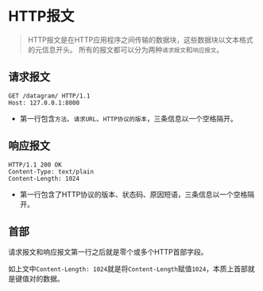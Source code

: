 # HTTP报文

> HTTP报文是在HTTP应用程序之间传输的数据块，这些数据块以文本格式的元信息开头。
所有的报文都可以分为两种`请求报文`和`响应报文`。

## 请求报文

```
GET /datagram/ HTTP/1.1
Host: 127.0.0.1:8000

```

- 第一行包含`方法`、`请求URL`、`HTTP协议的版本`，三条信息以一个空格隔开。


## 响应报文

```
HTTP/1.1 200 OK
Content-Type: text/plain
Content-Length: 1024

```

- 第一行包含了HTTP协议的版本、状态码、原因短语，三条信息以一个空格隔开。


## 首部
请求报文和响应报文第一行之后就是零个或多个HTTP首部字段。

如上文中`Content-Length: 1024`就是将`Content-Length`赋值`1024`，本质上首部就是键值对的数据。
